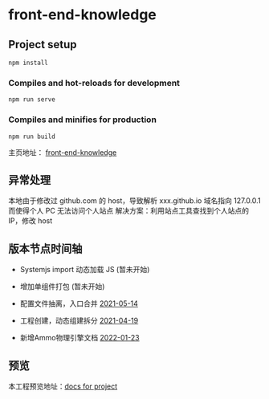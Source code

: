 # front-end-knowledge

## Project setup
```
npm install
```

### Compiles and hot-reloads for development
```
npm run serve
```

### Compiles and minifies for production
```
npm run build
```

主页地址： [front-end-knowledge](https://jeriming.github.io/front-end-knowledge/#/)

## 异常处理

本地由于修改过 github.com 的 host，导致解析 xxx.github.io 域名指向 127.0.0.1 而使得个人 PC 无法访问个人站点
解决方案：利用站点工具查找到个人站点的 IP，修改 host

## 版本节点时间轴

- Systemjs import 动态加载 JS (暂未开始)

- 增加单组件打包 (暂未开始)

- 配置文件抽离，入口合并 [2021-05-14](https://github.com/Jeriming/front-end-knowledge/commit/0c798a4a4c35f5799b8c0e40d85cbfdbc2984825)

- 工程创建，动态组建拆分 [2021-04-19](https://github.com/Jeriming/front-end-knowledge/commit/c15ecc25e0f7da493abbc452dab3f0c7d0abce54)

- 新增Ammo物理引擎文档 [2022-01-23](https://jeriming.github.io/front-end-knowledge/#/ammo-page)

## 预览

本工程预览地址：[docs for project](https://jeriming.github.io/front-end-knowledge/#/)

